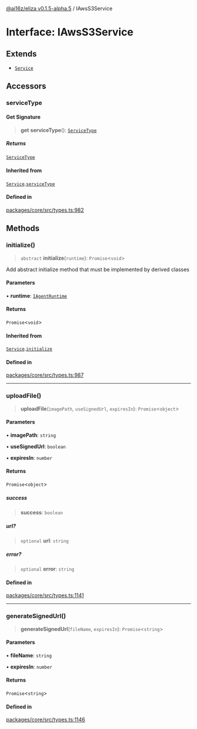 [@ai16z/eliza v0.1.5-alpha.5](../index.md) / IAwsS3Service

# Interface: IAwsS3Service

## Extends

- [`Service`](../classes/Service.md)

## Accessors

### serviceType

#### Get Signature

> **get** **serviceType**(): [`ServiceType`](../enumerations/ServiceType.md)

##### Returns

[`ServiceType`](../enumerations/ServiceType.md)

#### Inherited from

[`Service`](../classes/Service.md).[`serviceType`](../classes/Service.md#serviceType-1)

#### Defined in

[packages/core/src/types.ts:982](https://github.com/royerz2/eliza-test-textrs-main/blob/main/packages/core/src/types.ts#L982)

## Methods

### initialize()

> `abstract` **initialize**(`runtime`): `Promise`\<`void`\>

Add abstract initialize method that must be implemented by derived classes

#### Parameters

• **runtime**: [`IAgentRuntime`](IAgentRuntime.md)

#### Returns

`Promise`\<`void`\>

#### Inherited from

[`Service`](../classes/Service.md).[`initialize`](../classes/Service.md#initialize)

#### Defined in

[packages/core/src/types.ts:987](https://github.com/royerz2/eliza-test-textrs-main/blob/main/packages/core/src/types.ts#L987)

***

### uploadFile()

> **uploadFile**(`imagePath`, `useSignedUrl`, `expiresIn`): `Promise`\<`object`\>

#### Parameters

• **imagePath**: `string`

• **useSignedUrl**: `boolean`

• **expiresIn**: `number`

#### Returns

`Promise`\<`object`\>

##### success

> **success**: `boolean`

##### url?

> `optional` **url**: `string`

##### error?

> `optional` **error**: `string`

#### Defined in

[packages/core/src/types.ts:1141](https://github.com/royerz2/eliza-test-textrs-main/blob/main/packages/core/src/types.ts#L1141)

***

### generateSignedUrl()

> **generateSignedUrl**(`fileName`, `expiresIn`): `Promise`\<`string`\>

#### Parameters

• **fileName**: `string`

• **expiresIn**: `number`

#### Returns

`Promise`\<`string`\>

#### Defined in

[packages/core/src/types.ts:1146](https://github.com/royerz2/eliza-test-textrs-main/blob/main/packages/core/src/types.ts#L1146)
